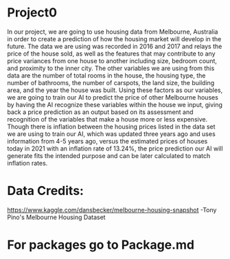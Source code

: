 # Project0
In our project, we are going to use housing data from Melbourne, Australia in order to create a prediction of how the housing market will develop in the future. The data we are using was recorded in 2016 and 2017 and relays the price of the house sold, as well as the features that may contribute to any price variances from one house to another including size, bedroom count, and proximity to the inner city. The other variables we are using from this data are the number of total rooms in the house, the housing type, the number of bathrooms, the number of carspots, the land size, the building area, and the year the house was built.  Using these factors as our variables, we are going to train our AI to predict the price of other Melbourne houses by having the AI recognize these variables within the house we input, giving back a price prediction as an output based on its assessment and recognition of the variables that make a house more or less expensive. Though there is inflation between the housing prices listed in the data set we are using to train our AI, which was updated three years ago and uses information from 4-5 years ago, versus the estimated prices of houses today in 2021 with an inflation rate of 13.24%, the price prediction our AI will generate fits the intended purpose and can be later calculated to match inflation rates.

# Data Credits:
https://www.kaggle.com/dansbecker/melbourne-housing-snapshot
-Tony Pino's Melbourne Housing Dataset

# For packages go to Package.md
